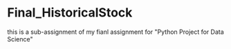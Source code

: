# Final_HistoricalStock
this is a sub-assignment of my fianl assignment for "Python Project for Data Science" 
